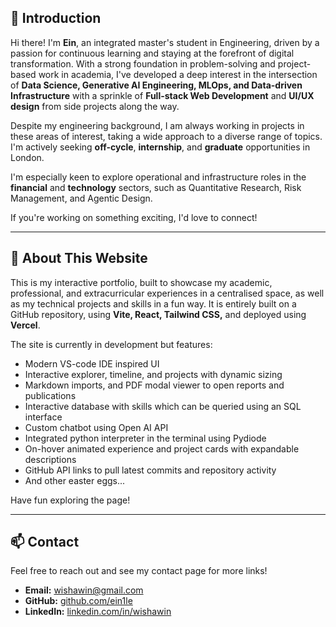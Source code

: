 

## 👋 Introduction

Hi there! I'm **Ein**, an integrated master's student in Engineering, driven by a passion for continuous learning and staying at the forefront of digital transformation. With a strong foundation in problem-solving and project-based work in academia, I've developed a deep interest in the intersection of **Data Science, Generative AI Engineering, MLOps, and Data-driven Infrastructure** with a sprinkle of **Full-stack Web Development** and **UI/UX design** from side projects along the way.

Despite my engineering background, I am always working in projects in these areas of interest, taking a wide approach to a diverse range of topics. I'm actively seeking **off-cycle**, **internship**, and **graduate** opportunities in London. 

I'm especially keen to explore operational and infrastructure roles in the **financial** and **technology** sectors, such as Quantitative Research, Risk Management, and Agentic Design.

If you're working on something exciting, I'd love to connect!


---

## 🚀 About This Website

This is my interactive portfolio, built to showcase my academic, professional, and extracurricular experiences in a centralised space, as well as my technical projects and skills in a fun way. It is entirely built on a GitHub repository, using **Vite, React, Tailwind CSS,** and deployed using **Vercel**.

The site is currently in development but features:

- Modern VS-code IDE inspired UI
- Interactive explorer, timeline, and projects with dynamic sizing
- Markdown imports, and PDF modal viewer to open reports and publications
- Interactive database with skills which can be queried using an SQL interface
- Custom chatbot using Open AI API
- Integrated python interpreter in the terminal using Pydiode
- On-hover animated experience and project cards with expandable descriptions
- GitHub API links to pull latest commits and repository activity
- And other easter eggs...

Have fun exploring the page!

---

## 📫 Contact

Feel free to reach out and see my contact page for more links!

- **Email:** wishawin@gmail.com
- **GitHub:** [github.com/ein1le](https://github.com/ein1le)
- **LinkedIn:** [linkedin.com/in/wishawin](https://linkedin.com/in/wishawin)

